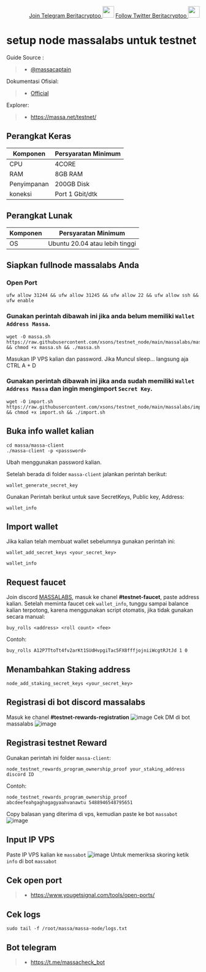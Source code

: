 <p style="font-size:14px" align="right">
<a href="https://t.me/BeritaCryptoo" target="_blank">Join Telegram Beritacryptoo <img src="https://user-images.githubusercontent.com/50621007/183283867-56b4d69f-bc6e-4939-b00a-72aa019d1aea.png" width="30"/></a>
<a href="https://twitter.com/BeritaCryptoo" target="_blank">Follow Twitter Beritacryptoo <img src="https://user-images.githubusercontent.com/108946833/184274157-08210464-fa03-493d-b01c-2420c67a524f.jpg" width="30"/></a>
</p>

# setup node massalabs untuk testnet

Guide Source :
>- [@massacaptain](https://medium.com/@massacaptain/tutorial-praktis-testnet-berinsentif-massa-eps-13-d7d5f19f1462)

Dokumentasi Ofisial:
>- [Official](https://massa.readthedocs.io/en/latest/testnet/install.html)

Explorer:
>- https://massa.net/testnet/
## Perangkat Keras

|  Komponen |  Persyaratan Minimum |
| ------------ | ------------ |
| CPU  | 4CORE |
| RAM | 8GB RAM  |
| Penyimpanan  | 200GB Disk |
| koneksi | Port 1 Gbit/dtk |

## Perangkat Lunak

|Komponen | Persyaratan Minimum |
| ------------ | ------------ |
| OS | Ubuntu 20.04 atau lebih tinggi | 


## Siapkan fullnode massalabs Anda
### Open Port
```
ufw allow 31244 && ufw allow 31245 && ufw allow 22 && ufw allow ssh && ufw enable
```

### Gunakan perintah dibawah ini jika anda belum memiliki `Wallet Address Massa`.
```
wget -O massa.sh https://raw.githubusercontent.com/xsons/testnet_node/main/massalabs/massa.sh && chmod +x massa.sh && ./massa.sh
```
Masukan IP VPS kalian dan password. Jika Muncul sleep... langsung aja CTRL A + D

### Gunakan perintah dibawah ini jika anda sudah memiliki `Wallet Address Massa` dan ingin mengimport `Secret Key`.
```
wget -O import.sh https://raw.githubusercontent.com/xsons/testnet_node/main/massalabs/import.sh && chmod +x import.sh && ./import.sh
```
## Buka info wallet kalian
```
cd massa/massa-client
./massa-client -p <passsword>
```
Ubah <password> menggunakan password kalian.

Setelah berada di folder `massa-client` jalankan perintah berikut:
```
wallet_generate_secret_key
```
Gunakan Perintah berikut untuk save SecretKeys, Public key, Address:
```
wallet_info
```
## Import wallet
Jika kalian telah membuat wallet sebelumnya gunakan perintah ini:
```
wallet_add_secret_keys <your_secret_key>
```
```
wallet_info
```
## Request faucet
Join discord [MASSALABS](https://discord.gg/massa), masuk ke chanel **#testnet-faucet**, paste address kalian.
Setelah meminta faucet cek `wallet_info`, tunggu sampai balance kalian terpotong, karena menggunakan script otomatis, jika tidak gunakan secara manual:
```
buy_rolls <address> <roll count> <fee>
```
Contoh:
```
buy_rolls A12P7TtoTt4fv2arKt1SUdHvpgiTac5FX8fffjojniiWcgtRJtJd 1 0
```

## Menambahkan Staking address
```
node_add_staking_secret_keys <your_secret_key>
```
## Registrasi di bot discord massalabs
Masuk ke chanel **#testnet-rewards-registration**
![image](https://user-images.githubusercontent.com/108946833/200548458-923c89aa-117c-4603-bbd4-213bfc2f33a6.png)
Cek DM di bot massalabs
![image](https://user-images.githubusercontent.com/108946833/200548950-2545d09b-ad03-4374-b91e-eed5e484a756.png)

## Registrasi testnet Reward
Gunakan perintah ini folder `massa-client`:
```
node_testnet_rewards_program_ownership_proof your_staking_address discord ID
```
Contoh:
```
node_testnet_rewards_program_ownership_proof abcdeefeahgaghagagyaahvanawtu 5488946548795651
```
Copy balasan yang diterima di vps, kemudian paste ke bot `massabot`
![image](https://user-images.githubusercontent.com/108946833/200550287-100369ed-21e8-4cf6-bcb0-64f027d6074a.png)

## Input IP VPS
Paste IP VPS kalian ke `massabot`
![image](https://user-images.githubusercontent.com/108946833/200550598-f8b0c1fd-ac30-42c3-b6ae-6ef371ce6438.png)
Untuk memeriksa skoring ketik `info` di bot `massabot`

## Cek open port
>- https://www.yougetsignal.com/tools/open-ports/

## Cek logs
```
sudo tail -f /root/massa/massa-node/logs.txt
```
## Bot telegram
>- https://t.me/massacheck_bot




